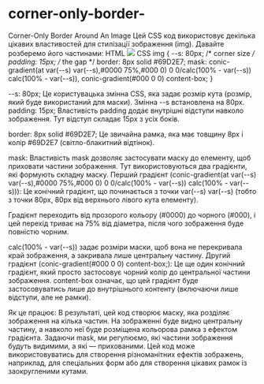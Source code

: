 # corner-only-border-
Corner-Only Border Around An Image
Цей CSS код використовує декілька цікавих властивостей для стилізації зображення (img). 
Давайте розберемо його частинами:
HTML
<img src="https://picsum.photos/id/1068/250/250">
CSS
img {
  --s: 80px; /* corner size */
  padding: 15px; /* the gap */
  border: 8px solid #69D2E7;
  mask:
    conic-gradient(at var(--s) var(--s),#0000 75%,#000 0)
     0 0/calc(100% - var(--s)) calc(100% - var(--s)),
    conic-gradient(#000 0 0) content-box;
}

--s: 80px;
Це користувацька змінна CSS, яка задає розмір кута (розмір, який буде використаний для маски). 
Змінна --s встановлена на 80px.
padding: 15px;
Властивість padding додає внутрішні відступи навколо зображення. Тут відступ складає 15px з усіх боків.

border: 8px solid #69D2E7;
Це звичайна рамка, яка має товщину 8px і колір #69D2E7 (світло-блакитний відтінок).

mask:
Властивість mask дозволяє застосувати маску до елементу, щоб приховати частини зображення. Тут використовуються два градієнти, які формують складну маску.
Перший градієнт (conic-gradient(at var(--s) var(--s),#0000 75%,#000 0) 0 0/calc(100% - var(--s)) calc(100% - var(--s))):
Це конічний градієнт, що починається з точки var(--s) var(--s) (тобто з точки 80px, 80px від верхнього лівого кута елементу).

Градієнт переходить від прозорого кольору (#0000) до чорного (#000), і цей перехід триває на 75% від діаметра, після чого зображення буде повністю чорним.

calc(100% - var(--s)) задає розміри маски, щоб вона не перекривала край зображення, а закривала лише центральну частину.
Другий градієнт (conic-gradient(#000 0 0) content-box;):
Це ще один конічний градієнт, який просто застосовує чорний колір до центральної частини зображення.
content-box означає, що цей градієнт буде застосовуватись лише до внутрішнього контенту (включаючи лише відступи, але не рамки).

Як це працює:
В результаті, цей код створює маску, яка розділяє зображення на кілька частин. На зображенні буде видно центральну частину, а навколо неї буде розміщена кольорова рамка з ефектом градієнта.
Задаючи mask, ми регулюємо, які частини зображення будуть видимими, а які — прихованими.
Цей код може використовуватись для створення різноманітних ефектів зображень, наприклад, для спеціальних форм або для створення цікавих рамок із заокругленими кутами.
